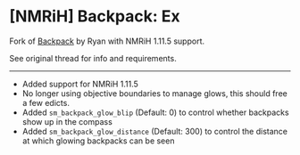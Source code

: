 # [NMRiH] Backpack: Ex
Fork of [Backpack](https://forums.alliedmods.net/showthread.php?t=308217) by Ryan with NMRiH 1.11.5 support.

See original thread for info and requirements.
 <hr />
 
- Added support for NMRiH 1.11.5
- No longer using objective boundaries to manage glows, this should free a few edicts.
- Added `sm_backpack_glow_blip` (Default: 0) to control whether backpacks show up in the compass
- Added `sm_backpack_glow_distance` (Default: 300) to control the distance at which glowing backpacks can be seen
